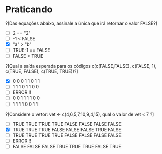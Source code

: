 # Praticando
<p> </P>

?[Das equações abaixo, assinale a única que irá retornar o valor FALSE?]
-[ ] 2 == "2"
-[ ] -1 < FALSE
-[x] "a" > "b"
-[ ] TRUE-1 == FALSE 
-[ ] FALSE < TRUE

?[Qual a saída esperada para os códigos c(c(FALSE,FALSE), c(FALSE, 1), c(TRUE, FALSE), c(TRUE, TRUE))?]
-[x] 0 0 0 1 1 0 1 1
-[ ] 1 1 1 0 1 1 0 0
-[ ] ERROR !!
-[ ] 0 0 1 1 1 1 0 0 
-[ ] 1 1 1 1 0 0 1 1

?[Considere o vetor: vet <- c(4,6,5,7,10,9,4,15), qual o valor de vet < 7 ?]
-[ ] TRUE TRUE TRUE TRUE FALSE FALSE FALSE FALSE
-[x] TRUE TRUE TRUE FALSE FALSE FALSE TRUE  FALSE
-[ ] TRUE TRUE TRUE TRUE  FALSE FALSE FALSE FALSE
-[ ] ERROR !! 
-[ ] FALSE FALSE FALSE TRUE TRUE TRUE FALSE TRUE
